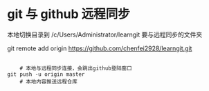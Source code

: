 

git 与 github 远程同步
=====================

本地切换目录到 /c/Users/Administrator/learngit 要与远程同步的文件夹

git remote add origin https://github.com/chenfei2928/learngit.git
~~~git remote add origin https://github.com/chenfei2928/learngit.git

    # 本地与远程同步连接，会跳出github登陆窗口
git push -u origin master
    # 本地内容推送远程仓库
